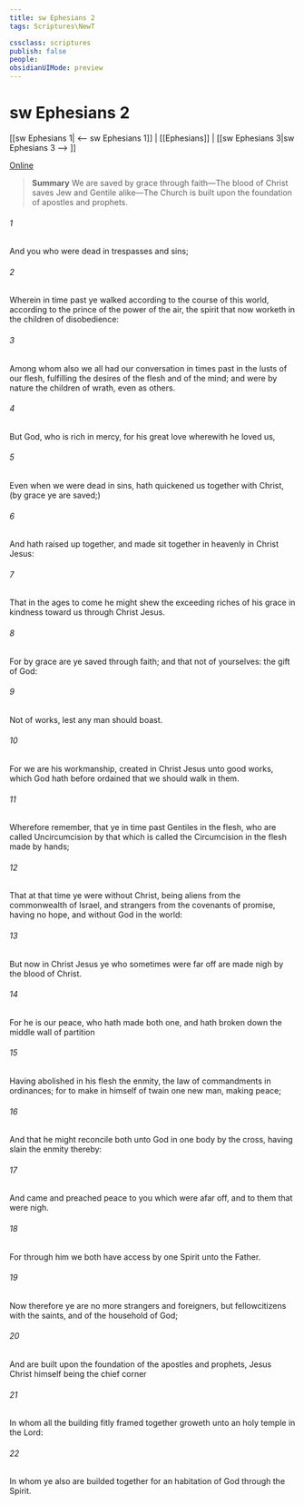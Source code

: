 ```yaml
---
title: sw Ephesians 2
tags: Scriptures\NewT

cssclass: scriptures
publish: false
people:
obsidianUIMode: preview
---
```


# sw Ephesians 2
[[sw Ephesians 1| <-- sw Ephesians 1]] | [[Ephesians]] | [[sw Ephesians 3|sw Ephesians 3 --> ]]

[Online](https://churchofjesuschrist.org/study/scriptures/nt/eph/2?lang=eng)

> __Summary__
We are saved by grace through faith—The blood of Christ saves Jew and Gentile alike—The Church is built upon the foundation of apostles and prophets.

###### 1 
And you  who were dead in trespasses and sins;

###### 2 
Wherein in time past ye walked according to the course of this world, according to the prince of the power of the air, the spirit that now worketh in the children of disobedience:

###### 3 
Among whom also we all had our conversation in times past in the lusts of our flesh, fulfilling the desires of the flesh and of the mind; and were by nature the children of wrath, even as others.

###### 4 
But God, who is rich in mercy, for his great love wherewith he loved us,

###### 5 
Even when we were dead in sins, hath quickened us together with Christ, (by grace ye are saved;)

###### 6 
And hath raised  up together, and made  sit together in heavenly  in Christ Jesus:

###### 7 
That in the ages to come he might shew the exceeding riches of his grace in  kindness toward us through Christ Jesus.

###### 8 
For by grace are ye saved through faith; and that not of yourselves:  the gift of God:

###### 9 
Not of works, lest any man should boast.

###### 10 
For we are his workmanship, created in Christ Jesus unto good works, which God hath before ordained that we should walk in them.

###### 11 
Wherefore remember, that ye  in time past Gentiles in the flesh, who are called Uncircumcision by that which is called the Circumcision in the flesh made by hands;

###### 12 
That at that time ye were without Christ, being aliens from the commonwealth of Israel, and strangers from the covenants of promise, having no hope, and without God in the world:

###### 13 
But now in Christ Jesus ye who sometimes were far off are made nigh by the blood of Christ.

###### 14 
For he is our peace, who hath made both one, and hath broken down the middle wall of partition 

###### 15 
Having abolished in his flesh the enmity,  the law of commandments  in ordinances; for to make in himself of twain one new man,  making peace;

###### 16 
And that he might reconcile both unto God in one body by the cross, having slain the enmity thereby:

###### 17 
And came and preached peace to you which were afar off, and to them that were nigh.

###### 18 
For through him we both have access by one Spirit unto the Father.

###### 19 
Now therefore ye are no more strangers and foreigners, but fellowcitizens with the saints, and of the household of God;

###### 20 
And are built upon the foundation of the apostles and prophets, Jesus Christ himself being the chief corner 

###### 21 
In whom all the building fitly framed together groweth unto an holy temple in the Lord:

###### 22 
In whom ye also are builded together for an habitation of God through the Spirit.

